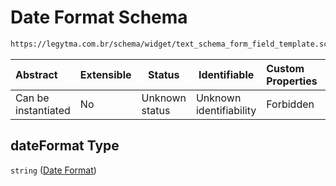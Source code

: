 # Date Format Schema

```txt
https://legytma.com.br/schema/widget/text_schema_form_field_template.schema.json#/properties/dateFormat
```




| Abstract            | Extensible | Status         | Identifiable            | Custom Properties | Additional Properties | Access Restrictions | Defined In                                                                                                                           |
| :------------------ | ---------- | -------------- | ----------------------- | :---------------- | --------------------- | ------------------- | ------------------------------------------------------------------------------------------------------------------------------------ |
| Can be instantiated | No         | Unknown status | Unknown identifiability | Forbidden         | Allowed               | none                | [text_schema_form_field_template.schema.json\*](../schema/widget/text_schema_form_field_template.schema.json "open original schema") |

## dateFormat Type

`string` ([Date Format](text_schema_form_field_template-properties-date-format.md))
